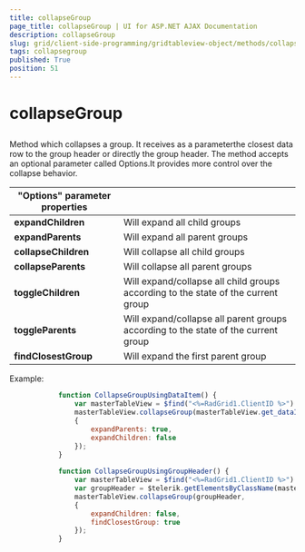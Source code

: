 ```yaml
---
title: collapseGroup
page_title: collapseGroup | UI for ASP.NET AJAX Documentation
description: collapseGroup
slug: grid/client-side-programming/gridtableview-object/methods/collapsegroup
tags: collapsegroup
published: True
position: 51
---
```


# collapseGroup



## 

Method which collapses a group. It receives as a parameterthe closest data row to the group header or directly the group header. The method accepts an optional parameter called Options.It provides more control over the collapse behavior.


|  __"Options" parameter properties__  |  |
| ------ | ------ |
| __expandChildren__ |Will expand all child groups|
| __expandParents__ |Will expand all parent groups|
| __collapseChildren__ |Will collapse all child groups|
| __collapseParents__ |Will collapse all parent groups|
| __toggleChildren__ |Will expand/collapse all child groups according to the state of the current group|
| __toggleParents__ |Will expand/collapse all parent groups according to the state of the current group|
| __findClosestGroup__ |Will expand the first parent group|

Example:

````JavaScript
	        function CollapseGroupUsingDataItem() {
	            var masterTableView = $find("<%=RadGrid1.ClientID %>").get_masterTableView();
	            masterTableView.collapseGroup(masterTableView.get_dataItems()[4].get_element(),
	            {
	                expandParents: true,
	                expandChildren: false
	            });
	        }
	
	        function CollapseGroupUsingGroupHeader() {
	            var masterTableView = $find("<%=RadGrid1.ClientID %>").get_masterTableView();
	            var groupHeader = $telerik.getElementsByClassName(masterTableView.get_element(), "rgGroupHeader")[4];
	            masterTableView.collapseGroup(groupHeader,
	            {
	                expandChildren: false,
	                findClosestGroup: true
	            });
	        }
````


